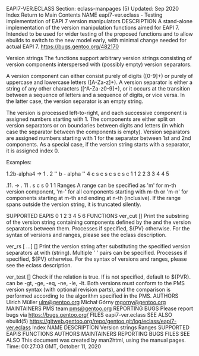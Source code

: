 EAPI7-VER.ECLASS
Section: eclass-manpages (5)
Updated: Sep 2020
Index Return to Main Contents
NAME
eapi7-ver.eclass - Testing implementation of EAPI 7 version manipulators
DESCRIPTION
A stand-alone implementation of the version manipulation functions aimed for EAPI 7. Intended to be used for wider testing of the proposed functions and to allow ebuilds to switch to the new model early, with minimal change needed for actual EAPI 7.
https://bugs.gentoo.org/482170

Version strings
The functions support arbitrary version strings consisting of version components interspersed with (possibly empty) version separators.

A version component can either consist purely of digits ([0-9]+) or purely of uppercase and lowercase letters ([A-Za-z]+). A version separator is either a string of any other characters ([^A-Za-z0-9]+), or it occurs at the transition between a sequence of letters and a sequence of digits, or vice versa. In the latter case, the version separator is an empty string.

The version is processed left-to-right, and each successive component is assigned numbers starting with 1. The components are either split on version separators or on boundaries between digits and letters (in which case the separator between the components is empty). Version separators are assigned numbers starting with 1 for the separator between 1st and 2nd components. As a special case, if the version string starts with a separator, it is assigned index 0.

Examples:

  1.2b-alpha4 -> 1 . 2 '' b - alpha '' 4
                 c s c s  c s c     s  c
                 1 1 2 2  3 3 4     4  5

  .11.        -> . 11 .
                 s c  s
                 0 1  1
Ranges
A range can be specified as 'm' for m-th version component, 'm-' for all components starting with m-th or 'm-n' for components starting at m-th and ending at n-th (inclusive). If the range spans outside the version string, it is truncated silently.

SUPPORTED EAPIS
0 1 2 3 4 5 6
FUNCTIONS
ver_cut <range> [<version>]
Print the substring of the version string containing components defined by the <range> and the version separators between them. Processes <version> if specified, ${PV} otherwise.
For the syntax of versions and ranges, please see the eclass description.

ver_rs <range> <repl> [<range> <repl>...] [<version>]
Print the version string after substituting the specified version separators at <range> with <repl> (string). Multiple '<range> <repl>' pairs can be specified. Processes <version> if specified, ${PV} otherwise.
For the syntax of versions and ranges, please see the eclass description.

ver_test [<v1>] <op> <v2>
Check if the relation <v1> <op> <v2> is true. If <v1> is not specified, default to ${PVR}. <op> can be -gt, -ge, -eq, -ne, -le, -lt. Both versions must conform to the PMS version syntax (with optional revision parts), and the comparison is performed according to the algorithm specified in the PMS.
AUTHORS
Ulrich Müller <ulm@gentoo.org>
Michał Górny <mgorny@gentoo.org>
MAINTAINERS
PMS team <pms@gentoo.org>
REPORTING BUGS
Please report bugs via https://bugs.gentoo.org/
FILES
eapi7-ver.eclass
SEE ALSO
ebuild(5)
https://gitweb.gentoo.org/repo/gentoo.git/log/eclass/eapi7-ver.eclass
Index
NAME
DESCRIPTION
Version strings
Ranges
SUPPORTED EAPIS
FUNCTIONS
AUTHORS
MAINTAINERS
REPORTING BUGS
FILES
SEE ALSO
This document was created by man2html, using the manual pages.
Time: 00:27:03 GMT, October 11, 2020